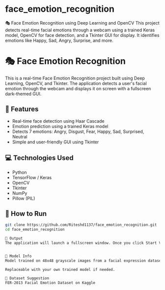 # face_emotion_recognition
🎭 Face Emotion Recognition using Deep Learning and OpenCV This project detects real-time facial emotions through a webcam using a trained Keras model, OpenCV for face detection, and a Tkinter GUI for display. It identifies emotions like Happy, Sad, Angry, Surprise, and more.


# 🎭 Face Emotion Recognition

This is a real-time Face Emotion Recognition project built using Deep Learning, OpenCV, and Tkinter. The application detects a user's facial emotion through the webcam and displays it on screen with a fullscreen dark-themed GUI.

## 📌 Features

- Real-time face detection using Haar Cascade
- Emotion prediction using a trained Keras model
- Detects 7 emotions: Angry, Disgust, Fear, Happy, Sad, Surprised, Neutral
- Simple and user-friendly GUI using Tkinter

## 💻 Technologies Used

- Python
- TensorFlow / Keras
- OpenCV
- Tkinter
- NumPy
- Pillow (PIL)

## 🚀 How to Run


   ```bash
   git clone https://github.com/Riteshd1137/face_emotion_recognition.git
   cd face_emotion_recognition

📸 Output
The application will launch a fullscreen window. Once you click Start Video, the webcam feed will display and detect your facial emotion in real-time.


🤖 Model Info
Model trained on 48x48 grayscale images from a facial expression dataset.

Replaceable with your own trained model if needed.

📂 Dataset Suggestion 
FER-2013 Facial Emotion Dataset on Kaggle
